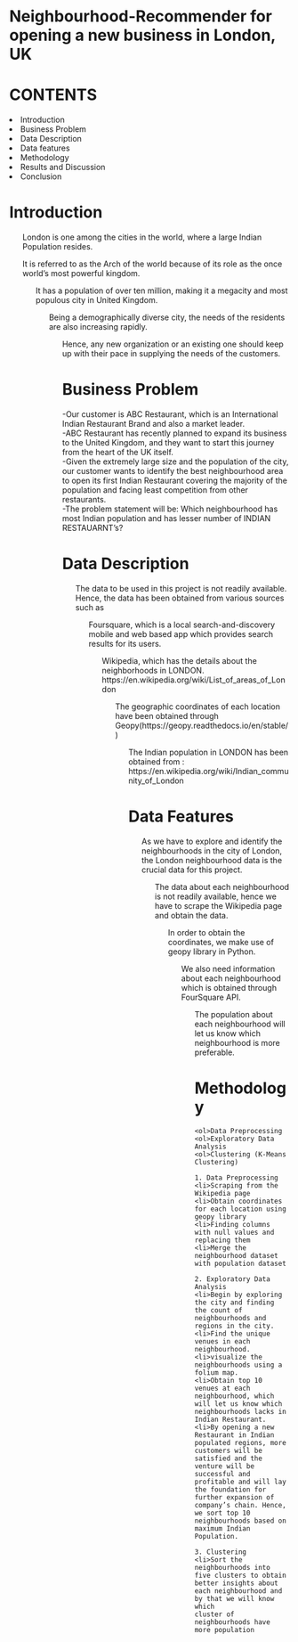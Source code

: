 # Neighbourhood-Recommender for opening a new business in London, UK

# CONTENTS
<li>Introduction<br>
<li>Business Problem<br>
<li>Data Description<br>
<li>Data features<br>
<li>Methodology<br>
<li>Results and Discussion<br>
<li>Conclusion<br>

# Introduction
<ol>London is one among the cities in the world, where a large Indian Population resides.<br> </ol>
<ol>It is referred to as  the Arch of the world because of its role as the once world’s most powerful kingdom.<br>
<ol>It has a population of over ten million, making it a megacity and most populous city in United Kingdom.<br>
<ol>Being a demographically diverse city, the needs of the residents are also increasing rapidly.<br>
<ol>Hence, any new organization or an existing one should keep up with their pace in supplying the needs of the customers.<br>

# Business Problem
-Our customer is ABC Restaurant, which is an International Indian Restaurant Brand and also a market leader. <br>
-ABC Restaurant has recently planned to expand its business to the United Kingdom, and they want to start this journey from the heart of the UK itself. <br>
-Given the extremely large size and the population of the city, our customer wants to identify the best neighbourhood area to open its first Indian Restaurant covering the majority of the population and facing least competition from other restaurants. <br>
-The problem statement will be: Which neighbourhood has most Indian population and has lesser number of INDIAN RESTAUARNT’s?<br>

# Data Description
<ol>The data to be used in this project is not readily available. Hence, the data has been obtained from various sources such as<br>
<ol>Foursquare, which is a local search-and-discovery mobile and web based app which provides search results for its users. <br>
<ol>Wikipedia, which has the details about the neighborhoods in LONDON. https://en.wikipedia.org/wiki/List_of_areas_of_London <br>
<ol>The geographic coordinates of each location have been obtained through Geopy(https://geopy.readthedocs.io/en/stable/) <br>
<ol>The Indian population in LONDON has been obtained from : https://en.wikipedia.org/wiki/Indian_community_of_London <br>

# Data Features
<ol>As we have to explore and identify the neighbourhoods in the city of London, the London neighbourhood data is the crucial data for this project. <br>
<ol>The data about each neighbourhood is not readily available, hence we have to scrape the Wikipedia page and obtain the data. <br>
<ol>In order to obtain the coordinates, we make use of geopy library in Python.<br>
<ol>We also need information about each neighbourhood which is  obtained through FourSquare API. <br>
<ol>The population about each neighbourhood will let us know which neighbourhood is more preferable. <br>

# Methodology
	<ol>Data Preprocessing
	<ol>Exploratory Data Analysis
 	<ol>Clustering (K-Means Clustering)

    1. Data Preprocessing
    <li>Scraping from the Wikipedia page
    <li>Obtain coordinates for each location using geopy library
    <li>Finding columns with null values and replacing them
    <li>Merge the neighbourhood dataset with population dataset
    
    2. Exploratory Data Analysis
    <li>Begin by exploring the city and finding the count of neighbourhoods and regions in the city. 
    <li>Find the unique venues in each neighbourhood. 
    <li>visualize the neighbourhoods using a folium map.
    <li>Obtain top 10 venues at each neighbourhood, which will let us know which neighbourhoods lacks in Indian Restaurant.
    <li>By opening a new Restaurant in Indian populated regions, more customers will be satisfied and the venture will be successful and         profitable and will lay the foundation for further expansion of company’s chain. Hence, we sort top 10 neighbourhoods based on           maximum Indian Population. 
    
    3. Clustering
    <li>Sort the neighbourhoods into five clusters to obtain better insights about each neighbourhood and by that we will know which            cluster of neighbourhoods have more population


